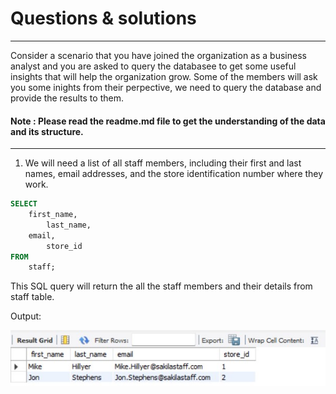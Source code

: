 # Questions & solutions
-----------------------------------------------------------------------------------
Consider a scenario that you have joined the organization as a business analyst and you are asked to query the databasee to get some useful insights that will help the organization grow. Some of the members will ask you some inights from their perpective, we need to query the database and provide the results to them.

#### Note : Please read the readme.md file to get the understanding of the data and its structure.
-----------------------------------------------------------------------------------

1. We will need a list of all staff members, including their first and last names, 
email addresses, and the store identification number where they work.

```SQL
SELECT 
	first_name, 
        last_name, 
	email, 
        store_id
FROM 
	staff;
```
This SQL query will return the all the staff members and their details from staff table.

Output:

<!-- ![1](https://user-images.githubusercontent.com/71631641/197812663-db374ffa-1f52-4232-8c03-d5b8ac2fd034.jpg) -->
![1](Outputs/1.jpg)
